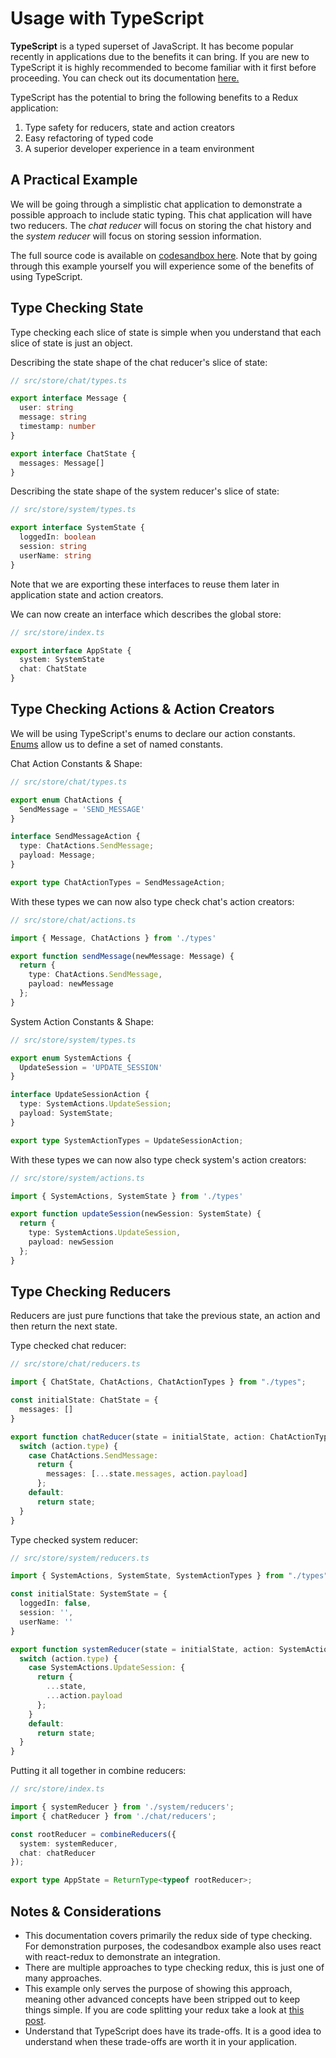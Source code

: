 # Usage with TypeScript

**TypeScript** is a typed superset of JavaScript. It has become popular recently in applications due to the benefits it can bring. If you are new to TypeScript it is highly recommended to become familiar with it first before proceeding. You can check out its documentation [here.](https://www.typescriptlang.org/docs/handbook/typescript-in-5-minutes.html)

TypeScript has the potential to bring the following benefits to a Redux application:

1. Type safety for reducers, state and action creators
2. Easy refactoring of typed code
3. A superior developer experience in a team environment

## A Practical Example

We will be going through a simplistic chat application to demonstrate a possible approach to include static typing. This chat application will have two reducers. The _chat reducer_ will focus on storing the chat history and the _system reducer_ will focus on storing session information.

The full source code is available on [codesandbox here](https://codesandbox.io/s/w02m7jm3q7). Note that by going through this example yourself you will experience some of the benefits of using TypeScript.

## Type Checking State

Type checking each slice of state is simple when you understand that each slice of state is just an object.

Describing the state shape of the chat reducer's slice of state:

```ts
// src/store/chat/types.ts

export interface Message {
  user: string
  message: string
  timestamp: number
}

export interface ChatState {
  messages: Message[]
}
```

Describing the state shape of the system reducer's slice of state:

```ts
// src/store/system/types.ts

export interface SystemState {
  loggedIn: boolean
  session: string
  userName: string
}
```

Note that we are exporting these interfaces to reuse them later in application state and action creators.

We can now create an interface which describes the global store:

```ts
// src/store/index.ts

export interface AppState {
  system: SystemState
  chat: ChatState
}
```

## Type Checking Actions & Action Creators

We will be using TypeScript's enums to declare our action constants. [Enums](https://www.typescriptlang.org/docs/handbook/enums.html) allow us to define a set of named constants.

Chat Action Constants & Shape:

```ts
// src/store/chat/types.ts

export enum ChatActions {
  SendMessage = 'SEND_MESSAGE'
}

interface SendMessageAction {
  type: ChatActions.SendMessage;
  payload: Message;
}

export type ChatActionTypes = SendMessageAction;
```

With these types we can now also type check chat's action creators:

```ts
// src/store/chat/actions.ts

import { Message, ChatActions } from './types'

export function sendMessage(newMessage: Message) {
  return {
    type: ChatActions.SendMessage,
    payload: newMessage
  };
}

```

System Action Constants & Shape:

```ts
// src/store/system/types.ts

export enum SystemActions {
  UpdateSession = 'UPDATE_SESSION'
}

interface UpdateSessionAction {
  type: SystemActions.UpdateSession;
  payload: SystemState;
}

export type SystemActionTypes = UpdateSessionAction;


```

With these types we can now also type check system's action creators:

```ts
// src/store/system/actions.ts

import { SystemActions, SystemState } from './types'

export function updateSession(newSession: SystemState) {
  return {
    type: SystemActions.UpdateSession,
    payload: newSession
  };
}

```

## Type Checking Reducers

Reducers are just pure functions that take the previous state, an action and then return the next state.

Type checked chat reducer:

```ts
// src/store/chat/reducers.ts

import { ChatState, ChatActions, ChatActionTypes } from "./types";

const initialState: ChatState = {
  messages: []
}

export function chatReducer(state = initialState, action: ChatActionTypes) {
  switch (action.type) {
    case ChatActions.SendMessage:
      return {
        messages: [...state.messages, action.payload]
      };
    default:
      return state;
  }
}

```

Type checked system reducer:

```ts
// src/store/system/reducers.ts

import { SystemActions, SystemState, SystemActionTypes } from "./types";

const initialState: SystemState = {
  loggedIn: false,
  session: '',
  userName: ''
}

export function systemReducer(state = initialState, action: SystemActionTypes) {
  switch (action.type) {
    case SystemActions.UpdateSession: {
      return {
        ...state,
        ...action.payload
      };
    }
    default:
      return state;
  }
}

```

Putting it all together in combine reducers:

```ts
// src/store/index.ts

import { systemReducer } from './system/reducers';
import { chatReducer } from './chat/reducers';

const rootReducer = combineReducers({
  system: systemReducer,
  chat: chatReducer
});

export type AppState = ReturnType<typeof rootReducer>;
```

## Notes & Considerations

- This documentation covers primarily the redux side of type checking. For demonstration purposes, the codesandbox example also uses react with react-redux to demonstrate an integration.
- There are multiple approaches to type checking redux, this is just one of many approaches.
- This example only serves the purpose of showing this approach, meaning other advanced concepts have been stripped out to keep things simple. If you are code splitting your redux take a look at [this post](https://medium.com/@matthewgerstman/redux-with-code-splitting-and-type-checking-205195aded46).
- Understand that TypeScript does have its trade-offs. It is a good idea to understand when these trade-offs are worth it in your application.
